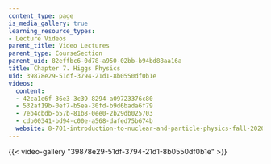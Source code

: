 ```yaml
---
content_type: page
is_media_gallery: true
learning_resource_types:
- Lecture Videos
parent_title: Video Lectures
parent_type: CourseSection
parent_uid: 82effbc6-0d78-a950-02bb-b94bd88aa16a
title: Chapter 7. Higgs Physics
uid: 39878e29-51df-3794-21d1-8b0550df0b1e
videos:
  content:
  - 42ca1e6f-36e3-3c39-8294-a09723376c80
  - 532af19b-0ef7-b5ea-30fd-b9d6bada6f79
  - 7eb4cbdb-b57b-81b8-0ee0-2b29db025703
  - cdb00341-bd94-c00e-a568-dafed75b674b
  website: 8-701-introduction-to-nuclear-and-particle-physics-fall-2020
---
```



{{< video-gallery "39878e29-51df-3794-21d1-8b0550df0b1e" >}}

